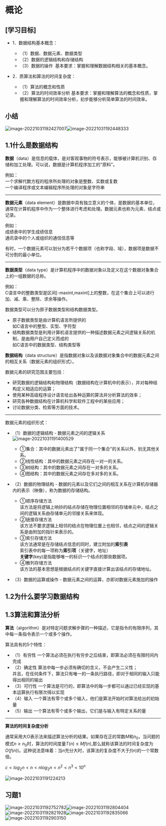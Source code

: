# 概论

## \[学习目标\]

- 1．数据结构基本概念：
    - （1）数据、数据元素、数据类型
    - （2）数据的逻辑结构和存储结构
    - （3）数据的操作
    ​ 基本要求：掌握和理解数据结构相关的基本概念。

- 2．质算法和算法的时间复杂度：
    - （1）算法的概念和性质
    - （2）算法的时间效率分析
    基本要求：掌握和理解算法的概念和性质，掌握和理解算法的时间效率分析，初步能够分析简单算法的时间效率。

## 小结

![image-20221031192427007](./img/image-20221031192427007.png)![image-20221031192448333](./img/image-20221031192448333.png)

## 1.1什么是数据结构

**数据**（data）是信息的载体，是对客观事物的符号表示，能够被计算机识别、存储和加工处理。可以说，数据是计算机程序加工的"原料"。

例如：  
一个求解代数方程的程序所处理的对象是整数、实数或复数  
一个编译程序或文本编辑程序所处理的对象是字符串  

<hr />

**数据元素**（data element）是数据中具有独立意义的个体，是数据的基本单位，通常在计算机程序中作为一个整体进行考虑和处理。数据元素也称为元素、结点或记录。

例如：  
成绩表中的学生成绩信息  
通讯录中的个人或组织的通信信息等   

有时，一个数据元素可以划分为若干个数据项（也称字段、域），数据项是数据不可分割的最小单位。

<hr />

**数据类型**（data type）是计算机程序中的数据对象以及定义在这个数据对象集合上的一组数据的总称。

例如：  
C语言中的整数类型是区间[-maxint,maxint]上的整数，在这个集合上可以进行加、减、乘、整除、求余等操作。    

数据类型可以分为原子数据类型和结构数据类型。
- 原子数据类型是由计算机语言所提供的  
	如C语言中的整型、实型、字符型
- 结构数据类型是利用计算机语言提供的一种描述数据元素之间逻辑关系的机制，是由用户自己定义而成的  
	如C语言中的数据类型、结构类型等

**数据结构**（data structure）是指数据对象以及该数据对象集合中的数据元素之间的相互关系（数据元素的组织形式）。  

数据元素的研究范围主要包括：
- 研究数据的逻辑结构和物理结构（数据结构在计算机中的表示），并对每种结构定义相适应的运算；
- 使用某种高级程序设计语言给出各种运算的算法并分析算法的效率；
- 研究各种数据结构在计算机科学和软件工程中的某些应用；
- 讨论数据分类、检索等方面的技术。

<hr />

数据元素的组织形式：
- （1）数据的逻辑结构 - 数据元素之间的逻辑关系
  ![image-20221031191400529](./img/image-20221031191400529.png)
  - &#9312;集合：其中的数据元素出了"属于同一个集合"的关系以外，别无其他关系。
  - &#9313;线性结构：其中的数据元素之间存在一对一的关系。
  - &#9314;树结构：其中的数据元素之间存在一对多的关系。
  - &#9315;图结构：其中的数据元素之间存在多对多的关系。

- （2）数据的物理结构 - 数据的元素以及它们之间的相互关系在计算机存储器内的表示（映像），称为数据的存储结构。
  - &#9312;顺序存储方法  
    该方法是将逻辑上响铃的结点存储在物理位置相邻的存储单元中，结点之间的逻辑关系由存储单元的邻接关系来体现。
  - &#9313;链接存储方法  
    该方法不要求逻辑上相邻的结点在物理位置上也相邻，结点之间的逻辑关系是由附加的指针来表示的。
  - &#9314;索引存储方法  
    该方法通常是在存储结点信息的同时，建立附加的**索引表**  
    索引表中的每一项称为**索引项**（关键字，地址）  
    **关键字**(key)是指能够唯一的标识一个结点的那些数据项。
  - &#9315;散列存储方法  
    该方法的基本思想是根据结点的关键字直接计算出该结点的存储地址。
- （3）数据的运算或操作 - 数据元素之间的运算，亦即对数据元素施加的操作

## 1.2为什么要学习数据结构

## 1.3算法和算法分析

**算法**（algorithm）是对特定问题求解步骤的一种描述，它是指令的有限序列，其中每一条指令表示一个或多个操作。  

算法具有的5个特性：

- （1）有穷性
  一个算法必须在执行有穷步之后结束，即算法必须在有限时间内完成
- （2）确定性
  算法中每一步必须有确切的含义，不会产生二义性；  
  并且，在任何条件下，算法只有唯一的一条执行路径，即对于相同的输入只能得出相同的输出
- （3）可行性
  一个算法是可行的，即算法中的每一步都可以通过已经实现的基本运算执行有限次得以实现
- （4）输入
  一个算法有零个或多个输入，他们是算法开始时对算法给出的初始量
- （5）输出
  一个算法有零个或多个输出，它们是与输入有特定关系的量

<hr />

**算法的时间复杂度分析**  

通常采用大O表示法来描述算法分析的结果。如果存在正的常数$M$和$n_0$，当问题的模式$n \geq n_0$时，算法的时间度量$T(n)\leq Mf(n)$,那么就称该算法的时间复杂度为$O(f(n))$。这种说法意味着：当$n$充分大时，该算法的复杂度不大于$f(n)$的一个常数倍。

$c<log_{2}n<n<nlog_{2}n<n^2<n^3<10^n$

![image-20221031191224213](./img/image-20221031191224213.png)

## 习题1

![image-20221031192752782](./img/image-20221031192752782.png)![image-20221031192804404](./img/image-20221031192804404.png)![image-20221031192821928](./img/image-20221031192821928.png)![image-20221031192835066](./img/image-20221031192835066.png)![image-20221031192903150](./img/image-20221031192903150.png)

